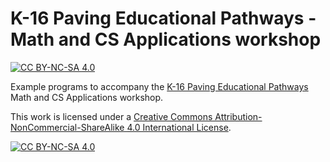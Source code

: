 # K-16 Paving Educational Pathways - Math and CS Applications workshop

[![CC BY-NC-SA 4.0][cc-by-nc-sa-shield]][cc-by-nc-sa]

Example programs to accompany the [K-16 Paving Educational Pathways](https://csufullerton.instructure.com/courses/3441767) Math and CS Applications workshop.

This work is licensed under a
[Creative Commons Attribution-NonCommercial-ShareAlike 4.0 International License][cc-by-nc-sa].

[![CC BY-NC-SA 4.0][cc-by-nc-sa-image]][cc-by-nc-sa]

[cc-by-nc-sa]: http://creativecommons.org/licenses/by-nc-sa/4.0/
[cc-by-nc-sa-image]: https://licensebuttons.net/l/by-nc-sa/4.0/88x31.png
[cc-by-nc-sa-shield]: https://img.shields.io/badge/License-CC%20BY--NC--SA%204.0-lightgrey.svg

